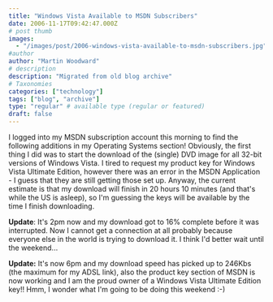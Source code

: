 ```yaml
---
title: "Windows Vista Available to MSDN Subscribers"
date: 2006-11-17T09:42:47.000Z
# post thumb
images:
  - "/images/post/2006-windows-vista-available-to-msdn-subscribers.jpg"
#author
author: "Martin Woodward"
# description
description: "Migrated from old blog archive"
# Taxonomies
categories: ["technology"]
tags: ["blog", "archive"]
type: "regular" # available type (regular or featured)
draft: false
---
```

I logged into my MSDN subscription account this morning to find the following additions in my Operating Systems section!  Obviously, the first thing I did was to start the download of the (single) DVD image for all 32-bit versions of Windows Vista.  I tired to request my product key for Windows Vista Ultimate Edition, however there was an error in the MSDN Application - I guess that they are still getting those set up.  Anyway, the current estimate is that my download will finish in 20 hours 10 minutes (and that's while the US is asleep), so I'm guessing the keys will be available by the time I finish downloading. 

**Update**:  It's 2pm now and my download got to 16% complete before it was interrupted.  Now I cannot get a connection at all probably because everyone else in the world is trying to download it.  I think I'd better wait until the weekend... 

**Update:**  It's now 6pm and my download speed has picked up to 246Kbs (the maximum for my ADSL link), also the product key section of MSDN is now working and I am the proud owner of a Windows Vista Ultimate Edition key!!  Hmm, I wonder what I'm going to be doing this weekend :-)